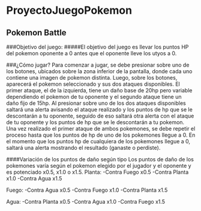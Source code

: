 # ProyectoJuegoPokemon
## Pokemon Battle

###Objetivo del juego:
#####El objetivo del juego es llevar los puntos HP del pokemon oponente a 0 antes que el oponente lleve los utyos a 0.

###¿Cómo jugar?
Para comenzar a jugar, se debe presionar sobre uno de los botones, ubicados sobre la zona inferior de la pantalla, donde cada uno contiene una imagen de pokemon distinta. Luego, sobre los botones, aparecerá el pokemon seleccionado y sus dos ataques disponibles. El primer ataque, el de la izquierda, tiene un daño base de 20hp pero variable dependiendo el pokemon de tu oponente y el segundo ataque tiene un daño fijo de 15hp. Al presionar sobre uno de los dos ataques disponibles saltará una alerta avisando el ataque realizado y los puntos de hp que se le descontarán a tu oponente, seguido de eso saltará otra alerta con el ataque de tu oponente y los puntos de hp que se le descontarán a tu pokemon. Una vez realizado el primer ataque de ambos pokemones, se debe repetir el proceso hasta que los puntos de hp de uno de los pokemones llegue a 0. En el momento que los puntos hp de cualquiera de los pokemones llegue a 0, saltará una alerta mostrando el resultado (ganaste o perdiste).

####Variación de los puntos de daño según tipo
Los puntos de daño de los pokemones varía según el pokemon elegido por el jugador y el oponente y es potenciado x0.5, x1.0 o x1.5.
Planta: 
-Contra Fuego x0.5
-Contra Planta x1.0
-Contra Agua x1.5

Fuego: 
-Contra Agua x0.5
-Contra Fuego x1.0
-Contra Planta x1.5

Agua: 
-Contra Planta x0.5
-Contra Agua x1.0
-Contra Fuego x1.5
